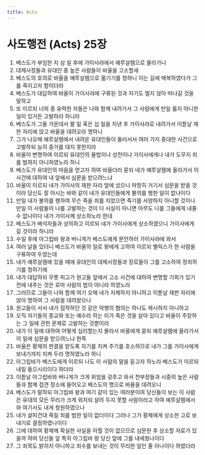 ```yaml
---
title: Acts
---
```


# 사도행전 (Acts) 25장
1. 베스도가 부임한 지 삼 일 후에 가이사랴에서 예루살렘으로 올라가니
1. 대제사장들과 유대인 중 높은 사람들이 바울을 고소할새
1. 베스도의 호의로 바울을 예루살렘으로 옮기기를 청하니 이는 길에 매복하였다가 그를 죽이고자 함이더라
1. 베스도가 대답하여 바울이 가이사랴에 구류된 것과 자기도 멀지 않아 떠나갈 것을 말하고
1. 또 이르되 너희 중 유력한 자들은 나와 함께 내려가서 그 사람에게 만일 옳지 아니한 일이 있거든 고발하라 하니라
1. 베스도가 그들 가운데서 팔 일 혹은 십 일을 지낸 후 가이사랴로 내려가서 이튿날 재판 자리에 앉고 바울을 데려오라 명하니
1. 그가 나오매 예루살렘에서 내려온 유대인들이 둘러서서 여러 가지 중대한 사건으로 고발하되 능히 증거를 대지 못한지라
1. 바울이 변명하여 이르되 유대인의 율법이나 성전이나 가이사에게나 내가 도무지 죄를 범하지 아니하였노라 하니
1. 베스도가 유대인의 마음을 얻고자 하여 바울더러 묻되 네가 예루살렘에 올라가서 이 사건에 대하여 내 앞에서 심문을 받으려느냐
1. 바울이 이르되 내가 가이사의 재판 자리 앞에 섰으니 마땅히 거기서 심문을 받을 것이라 당신도 잘 아시는 바와 같이 내가 유대인들에게 불의를 행한 일이 없나이다
1. 만일 내가 불의를 행하여 무슨 죽을 죄를 지었으면 죽기를 사양하지 아니할 것이나 만일 이 사람들이 나를 고발하는 것이 다 사실이 아니면 아무도 나를 그들에게 내줄 수 없나이다 내가 가이사께 상소하노라 한대
1. 베스도가 배석자들과 상의하고 이르되 네가 가이사에게 상소하였으니 가이사에게 갈 것이라 하니라
1. 수일 후에 아그립바 왕과 버니게가 베스도에게 문안하러 가이사랴에 와서
1. 여러 날을 있더니 베스도가 바울의 일로 왕에게 고하여 이르되 벨릭스가 한 사람을 구류하여 두었는데
1. 내가 예루살렘에 있을 때에 유대인의 대제사장들과 장로들이 그를 고소하여 정죄하기를 청하기에
1. 내가 대답하되 무릇 피고가 원고들 앞에서 고소 사건에 대하여 변명할 기회가 있기 전에 내주는 것은 로마 사람의 법이 아니라 하였노라
1. 그러므로 그들이 나와 함께 여기 오매 내가 지체하지 아니하고 이튿날 재판 자리에 앉아 명하여 그 사람을 데려왔으나
1. 원고들이 서서 내가 짐작하던 것 같은 악행의 혐의는 하나도 제시하지 아니하고
1. 오직 자기들의 종교와 또는 예수라 하는 이가 죽은 것을 살아 있다고 바울이 주장하는 그 일에 관한 문제로 고발하는 것뿐이라
1. 내가 이 일에 대하여 어떻게 심리할는지 몰라서 바울에게 묻되 예루살렘에 올라가서 이 일에 심문을 받으려느냐 한즉
1. 바울은 황제의 판결을 받도록 자기를 지켜 주기를 호소하므로 내가 그를 가이사에게 보내기까지 지켜 두라 명하였노라 하니
1. 아그립바가 베스도에게 이르되 나도 이 사람의 말을 듣고자 하노라 베스도가 이르되 내일 들으시리이다 하더라
1. 이튿날 아그립바와 버니게가 크게 위엄을 갖추고 와서 천부장들과 시중의 높은 사람들과 함께 접견 장소에 들어오고 베스도의 명으로 바울을 데려오니
1. 베스도가 말하되 아그립바 왕과 여기 같이 있는 여러분이여 당신들이 보는 이 사람은 유대의 모든 무리가 크게 외치되 살려 두지 못할 사람이라고 하여 예루살렘에서와 여기서도 내게 청원하였으나
1. 내가 살피건대 죽일 죄를 범한 일이 없더이다 그러나 그가 황제에게 상소한 고로 보내기로 결정하였나이다
1. 그에 대하여 황제께 확실한 사실을 아뢸 것이 없으므로 심문한 후 상소할 자료가 있을까 하여 당신들 앞 특히 아그립바 왕 당신 앞에 그를 내세웠나이다
1. 그 죄목도 밝히지 아니하고 죄수를 보내는 것이 무리한 일인 줄 아나이다 하였더라